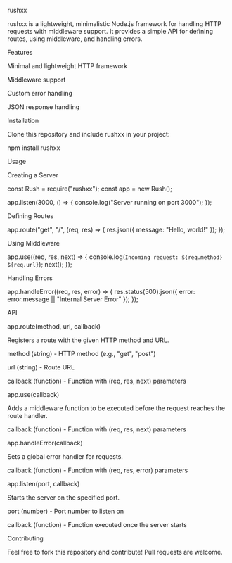 rushxx

rushxx is a lightweight, minimalistic Node.js framework for handling HTTP requests with middleware support. It provides a simple API for defining routes, using middleware, and handling errors.

Features

Minimal and lightweight HTTP framework

Middleware support

Custom error handling

JSON response handling

Installation

Clone this repository and include rushxx in your project:

npm install rushxx

Usage

Creating a Server

const Rush = require("rushxx");
const app = new Rush();

app.listen(3000, () => {
console.log("Server running on port 3000");
});

Defining Routes

app.route("get", "/", (req, res) => {
res.json({ message: "Hello, world!" });
});

Using Middleware

app.use((req, res, next) => {
console.log(`Incoming request: ${req.method} ${req.url}`);
next();
});

Handling Errors

app.handleError((req, res, error) => {
res.status(500).json({ error: error.message || "Internal Server Error" });
});

API

app.route(method, url, callback)

Registers a route with the given HTTP method and URL.

method (string) - HTTP method (e.g., "get", "post")

url (string) - Route URL

callback (function) - Function with (req, res, next) parameters

app.use(callback)

Adds a middleware function to be executed before the request reaches the route handler.

callback (function) - Function with (req, res, next) parameters

app.handleError(callback)

Sets a global error handler for requests.

callback (function) - Function with (req, res, error) parameters

app.listen(port, callback)

Starts the server on the specified port.

port (number) - Port number to listen on

callback (function) - Function executed once the server starts

Contributing

Feel free to fork this repository and contribute! Pull requests are welcome.

